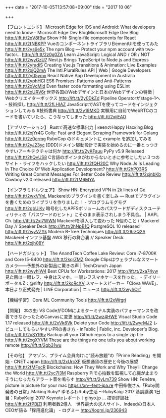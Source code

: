 +++
date = "2017-10-05T13:57:08+09:00"
title = "2017 10 06"

+++

【フロントエンド】
Microsoft Edge for iOS and Android: What developers need to know - Microsoft Edge Dev BlogMicrosoft Edge Dev Blog http://ift.tt/2xV8f9w
Show HN: Single-file components for React http://ift.tt/2fNBKPP
VueのコンポーネントライブラリElementUIを使ってみた http://ift.tt/2ys6e5x
The npm Blog — Protect your npm account with two-factor... http://ift.tt/2z0g0ZA
Learn JavaScript: Logical AND / OR / NOT http://ift.tt/2wyGzU7
Nest.js Brings TypeScript to Node.js and Express http://ift.tt/2yradiS
Creating Vue.js Transitions & Animation: Live Examples http://ift.tt/2xjQ2mA
The Intl.PluralRules API | Web | Google Developers http://ift.tt/2y05ymv
React Native App Development in Australia http://ift.tt/2yphHCI
ES6 Promises: Patterns and Anti-Patterns http://ift.tt/2xVcMId
Even faster code formatting using ESLint http://ift.tt/2xURV6r
世界各国のWebデザインと日本のWebデザインの特徴 | Webクリエイターボックス http://ift.tt/2y0DkZd
Pipeline Operatorがstage-1へ - 技術探し http://ift.tt/2fLHIAZ
JavaScriptでASTを使ってコードをインジェクションしてみる #技術書典 http://ift.tt/2y19MKD
実験用に自前でWebRTCのコードを書いていたら、こうなってしまった http://ift.tt/2xijEAO

【アプリケーション】
Rustで高速な標準出力 | κeenのHappy Hacκing Blog http://ift.tt/2xjYr4G
Colly: Fast and Elegant Scraping Framework for Golang http://ift.tt/2z0crmg
RuboCop のドキュメントに example を追加してみる http://ift.tt/2yJ23yc
[DDD]ドメイン駆動設計で実装を始めるのに一番とっつきやすいアーキテクチャは何か http://ift.tt/2yKFauu
PyPy v5.9 Released http://ift.tt/2hQvUS8
C言語のポインタがわからないときに参考にしたい３つのサイト - ライフをハックしたい http://ift.tt/2fQH20C
Why Node.Js Is Leading In The Choice Of Web Application Development? http://ift.tt/2hP03RS
Writing Great Commit Messages For Better Code Review http://ift.tt/2xjnbKb
Cowboy v2.0 released http://ift.tt/2fM6MYA

【インフラミドルウェア】
Show HN: Encrypted VPN in 2k lines of Go http://ift.tt/2wxVYnL
Mackerelのプラグインを書く楽しみ ― Rustでプラグインを書くためのライブラリを作りました！ - プログラムモグモグ http://ift.tt/2gbUiKv
暗号化したAPFSボリュームのパスワードがディスクユーティリティの「パスワードのヒント」にそのまま表示されしまう不具合。 | AAPL Ch. http://ift.tt/2xi7WWN
Mackerelを導入して変わった N個のこと / Mackerel Day // Speaker Deck http://ift.tt/2hNpB1Q
PostgreSQL 10 released http://ift.tt/2wyVZYk
Modern B-Tree Techniques http://ift.tt/29rzQ2A
Mackerel インフラ基盤 AWS 移行の舞台裏 // Speaker Deck http://ift.tt/2xjh08Y

【ハードガジェット】
The AnandTech Coffee Lake Review: Core I7-8700K and Core I5-8400 http://ift.tt/2kqrZMZ
Google Clipsはウェラブルなスマートカメラ――予想外の新製品に驚きの声 | TechCrunch Japan http://ift.tt/2wyhlW4
Best CPUs for Workstations: 2017 http://ift.tt/2xa74yw
見た目は一眼レフ、中身はスマホ。一眼レフスマホケースを作った。 - デイリーポータルZ：@nifty http://ift.tt/2koRcXV
スマートスピーカー「Clova WAVE」、本日より正式発売 | LINE Corporation | ニュース http://ift.tt/2wyhOrf

【機械学習】
Core ML Community Tools http://ift.tt/2xWrgri

【開発】
本の虫: VS CodeがDOMによるターミナル実装のパフォーマンスを改善できなかったためCanvasに変更 http://ift.tt/2wz4HWE
Visual Studio Code 1.17 released http://ift.tt/2xVk6Vk
Delete your Code http://ift.tt/2wyrMJ2
レビューしてもらいやすいPRの書き方 - inFablic | Fablic, inc. Developer's Blog. http://ift.tt/2xSYR6v
Backup all your Github repos to a single zip file http://ift.tt/2xgXYVM
These are the things no one tells you about working remote http://ift.tt/2gb31wu

【その他】
アマゾン、プライム会員向けに“読み放題”の「Prime Reading」を開始 - CNET Japan http://ift.tt/2xUrcXF
仮想通貨の歴史と今後の展望 http://ift.tt/2fMFscR
Blockchains: How They Work and Why They’ll Change the World http://ift.tt/2yc7I3M
Raspberry Piで心拍数を監視して心臓が止まりそうになったらアラート音を鳴らす http://ift.tt/2yLm739
Show HN: Fenêtre, picture in picture for your mac https://xn--fent-ipa.re
中田伸悦さん「Ruby開発者の日常」Making Ruby? ゆるふわRuby生活 〜RubyKaigi 2017 基調講演 1日目：RubyKaigi 2017 Keynoteレポート｜gihyo.jp … 技術評論社 http://ift.tt/2fPBjZl
利用者数2億人　世界最大の求人サイト、Indeedの日本人CEOが語る「採用進化論」 - ログミー http://logmi.jp/236943